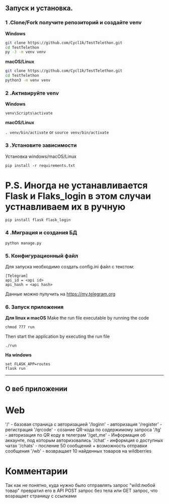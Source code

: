 
## Запуск и установка.

### 1 .Clone/Fork получите репозиторий и создайте venv
                    
**Windows**
          
```bash
git clone https://github.com/Cycl1k/TestTelethon.git
cd TestTelethon
py -3 -m venv venv

```
          
**macOS/Linux**
          
```bash
git clone https://github.com/Cycl1k/TestTelethon.git
cd TestTelethon
python3 -m venv venv

```

### 2 .Активируйте venv
          
**Windows** 

```venv\Scripts\activate```
          
**macOS/Linux**

```. venv/bin/activate```
or
```source venv/bin/activate```

### 3 .Установите зависимости

Установка windows/macOS/Linux

```
pip install -r requirements.txt
```
# P.S. Иногда не устанавливается Flask и Flaks_login в этом случаи устнавливаем их в ручную
```
pip install flask flask_login
```
### 4 .Миграция и создания БД

```python manage.py```

### 5. Конфигурационный файл

Для запуска необходимо создать config.ini файл с текстом:
```
[Telegram]
api_id = <api id>
api_hash = <api hash>
``` 
Данные можно пулучить на https://my.telegram.org

### 6. Запуск приложения

**Для linux и macOS**
Make the run file executable by running the code

```chmod 777 run```

Then start the application by executing the run file

```./run```

**На windows**
```
set FLASK_APP=routes
flask run
```

---------------

## О веб приложении 
# Web

'/' - базовая страница с авторизацией
'/loginn' - авторизация
'/register' - регистрация
'/qrcode' - созание QR-кода по содержимому запроса
'/tg' - авторизация по QR коду в телеграм
'/get_me' - Информация об аккаунте, под которым авторизовались
'/chat' - информция о доступных чатах
'/chats' - посление 50 сообщений + возможность отправки сообщения
'/wb' - возвращает 10 найденных товаров на wildberries

# Комментарии

Так как не понятно, куда нужно было отправлять запрос "wild:любой товар" превратил его в API POST запрос без тела или GET запрос, что возращает страницу с ссылками

 


